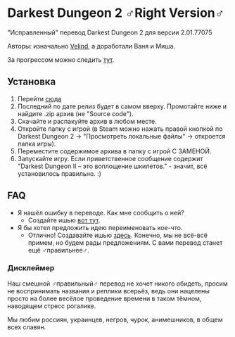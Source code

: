 # Darkest Dungeon 2 ♂Right Version♂
"Исправленный" перевод Darkest Dungeon 2 для версии 2.01.77075

Авторы: изначально [Velind](https://www.youtube.com/@Velind), а доработали Ваня и Миша.

За прогрессом можно следить [тут](https://github.com/0-Vanes-0/velind_darkest_dungeon2/milestones). 

## Установка
1. Перейти [сюда](https://github.com/0-Vanes-0/velind_darkest_dungeon2/releases)
2. Последний по дате релиз будет в самом вверху. Промотайте ниже и найдите .zip архив (не "Source code").
3. Скачайте и распакуйте архив в любом месте.
4. Откройте папку с игрой (в Steam можно нажать правой кнопкой по Darkest Dungeon 2 -> "Просмотреть локальные файлы" -> откроется папка игры).
5. Переместите содержимое архива в папку с игрой С ЗАМЕНОЙ.
6. Запускайте игру. Если приветственное сообщение содержит "Darkest Dungeon II – это воплощение шкилетов." - значит, всё установилось правильно. :)

## FAQ
- Я нашёл ошибку в переводе. Как мне сообщить о ней?
  - Создайте ишью [вот тут](https://github.com/0-Vanes-0/velind_darkest_dungeon2/issues).
- Я бы хотел предложить идею переименовать кое-что.
  - Отлично! Создавайте ишью [здесь](https://github.com/0-Vanes-0/velind_darkest_dungeon2/issues). Конечно, мы не всё-всё примем, но будем рады предложениям. С вами перевод станет ещё ♂правильнее♂.
 
### Дисклеймер
Наш смешной ♂правильный♂ перевод не хочет никого обидеть, просим не воспринимать названия и реплики всерьёз, ведь они нацелены просто на более весёлое проведение времени в таком тёмном, наводящем стресс рогалике.

Мы любим россиян, украинцев, негров, чурок, анимешников, в общем всех славян.
